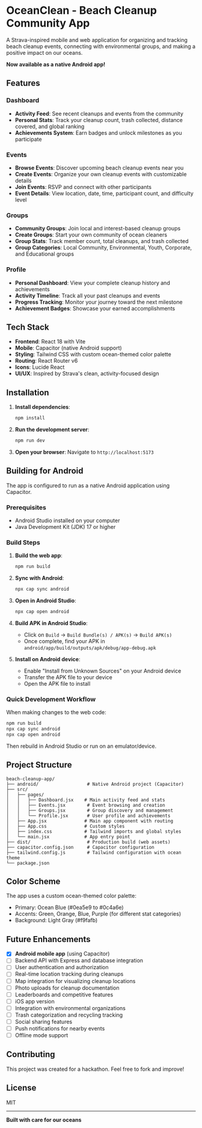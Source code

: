 # OceanClean - Beach Cleanup Community App

A Strava-inspired mobile and web application for organizing and tracking beach cleanup events, connecting with environmental groups, and making a positive impact on our oceans.

**Now available as a native Android app!**

## Features

### Dashboard
- **Activity Feed**: See recent cleanups and events from the community
- **Personal Stats**: Track your cleanup count, trash collected, distance covered, and global ranking
- **Achievements System**: Earn badges and unlock milestones as you participate

### Events
- **Browse Events**: Discover upcoming beach cleanup events near you
- **Create Events**: Organize your own cleanup events with customizable details
- **Join Events**: RSVP and connect with other participants
- **Event Details**: View location, date, time, participant count, and difficulty level

### Groups
- **Community Groups**: Join local and interest-based cleanup groups
- **Create Groups**: Start your own community of ocean cleaners
- **Group Stats**: Track member count, total cleanups, and trash collected
- **Group Categories**: Local Community, Environmental, Youth, Corporate, and Educational groups

### Profile
- **Personal Dashboard**: View your complete cleanup history and achievements
- **Activity Timeline**: Track all your past cleanups and events
- **Progress Tracking**: Monitor your journey toward the next milestone
- **Achievement Badges**: Showcase your earned accomplishments

## Tech Stack

- **Frontend**: React 18 with Vite
- **Mobile**: Capacitor (native Android support)
- **Styling**: Tailwind CSS with custom ocean-themed color palette
- **Routing**: React Router v6
- **Icons**: Lucide React
- **UI/UX**: Inspired by Strava's clean, activity-focused design

## Installation

1. **Install dependencies**:
   ```bash
   npm install
   ```

2. **Run the development server**:
   ```bash
   npm run dev
   ```

3. **Open your browser**:
   Navigate to `http://localhost:5173`

## Building for Android

The app is configured to run as a native Android application using Capacitor.

### Prerequisites
- Android Studio installed on your computer
- Java Development Kit (JDK) 17 or higher

### Build Steps

1. **Build the web app**:
   ```bash
   npm run build
   ```

2. **Sync with Android**:
   ```bash
   npx cap sync android
   ```

3. **Open in Android Studio**:
   ```bash
   npx cap open android
   ```

4. **Build APK in Android Studio**:
   - Click on `Build` → `Build Bundle(s) / APK(s)` → `Build APK(s)`
   - Once complete, find your APK in `android/app/build/outputs/apk/debug/app-debug.apk`

5. **Install on Android device**:
   - Enable "Install from Unknown Sources" on your Android device
   - Transfer the APK file to your device
   - Open the APK file to install

### Quick Development Workflow

When making changes to the web code:

```bash
npm run build
npx cap sync android
npx cap open android
```

Then rebuild in Android Studio or run on an emulator/device.

## Project Structure

```
beach-cleanup-app/
├── android/                  # Native Android project (Capacitor)
├── src/
│   ├── pages/
│   │   ├── Dashboard.jsx    # Main activity feed and stats
│   │   ├── Events.jsx        # Event browsing and creation
│   │   ├── Groups.jsx        # Group discovery and management
│   │   └── Profile.jsx       # User profile and achievements
│   ├── App.jsx              # Main app component with routing
│   ├── App.css              # Custom styles
│   ├── index.css            # Tailwind imports and global styles
│   └── main.jsx             # App entry point
├── dist/                     # Production build (web assets)
├── capacitor.config.json     # Capacitor configuration
├── tailwind.config.js        # Tailwind configuration with ocean theme
└── package.json
```

## Color Scheme

The app uses a custom ocean-themed color palette:
- Primary: Ocean Blue (#0ea5e9 to #0c4a6e)
- Accents: Green, Orange, Blue, Purple (for different stat categories)
- Background: Light Gray (#f9fafb)

## Future Enhancements

- [x] **Android mobile app** (using Capacitor)
- [ ] Backend API with Express and database integration
- [ ] User authentication and authorization
- [ ] Real-time location tracking during cleanups
- [ ] Map integration for visualizing cleanup locations
- [ ] Photo uploads for cleanup documentation
- [ ] Leaderboards and competitive features
- [ ] iOS app version
- [ ] Integration with environmental organizations
- [ ] Trash categorization and recycling tracking
- [ ] Social sharing features
- [ ] Push notifications for nearby events
- [ ] Offline mode support

## Contributing

This project was created for a hackathon. Feel free to fork and improve!

## License

MIT

---

**Built with care for our oceans**
